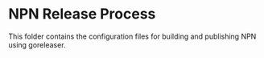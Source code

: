 <!--- Content managed by Project Forge, see [projectforge.md] for details. -->
# NPN Release Process

This folder contains the configuration files for building and publishing NPN using goreleaser.
